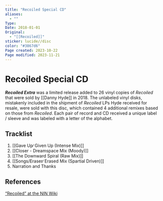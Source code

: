 ```yaml
---
title: "Recoiled Special CD"
aliases:
  - ""
Type: 
Date: 2018-01-01
Original:
  - "[[Recoiled]]"
sticker: lucide//disc
color: "#3867d6"
Page created: 2023-10-22
Page modified: 2023-11-21
---
```


# Recoiled Special CD

*__Recoiled Extra__* was a limited release added to 26 vinyl copies of *Recoiled* that were sold by [[Danny Hyde]] in 2018. The unlabeled vinyl disks, mistakenly included in the shipment of *Recoiled* LPs Hyde received for resale, were sold with this disc, which contained 4 additional remixes based on those from *Recoiled*. Each pair of record and CD received a unique label / sleeve and was labeled with a letter of the alphabet.

## Tracklist

1. [[Gave Up∕ Given Up (Intense Mix)]]
2. [[Closer - Dreamspace Mix (Moody)]]
3. [[The Downward Spiral (Raw Mix)]]
4. [[Songs/Eraser∕ Erased Mix (Spartial Driven)]]
5. Narration and Thanks

## References

[“Recoiled” at the NIN Wiki](https://www.nin.wiki/Recoiled)
